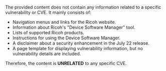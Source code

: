The provided content does not contain any information related to a specific vulnerability or CVE. It mainly consists of:

- Navigation menus and links for the Ricoh website.
- Information about Ricoh's "Device Software Manager" tool.
- Lists of supported Ricoh products.
- Instructions for using the Device Software Manager.
- A disclaimer about a security enhancement in the July 22 release.
- A page template for displaying vulnerability information, but no vulnerability details are included.

Therefore, the content is **UNRELATED** to any specific CVE.